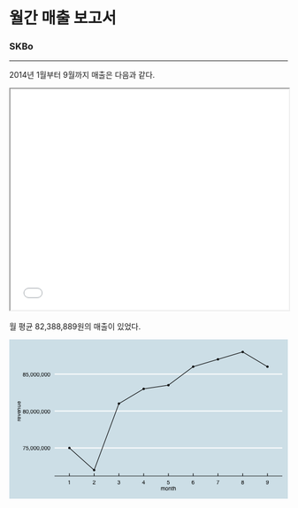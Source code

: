 월간 매출 보고서
=======================

### SKBo 
<hr>








2014년 1월부터 9월까지 매출은 다음과 같다.

<iframe src='
figure/unnamed-chunk-3.html
' scrolling='no' seamless class='rChart 
datatables
 '
id=iframe-
chartc10e3b987b41
></iframe>
<style>iframe.rChart{ width: 100%; height: 400px;}</style>


월 평균 82,388,889원의 매출이 있었다.

![plot of chunk unnamed-chunk-4](figure/unnamed-chunk-4.png) 




